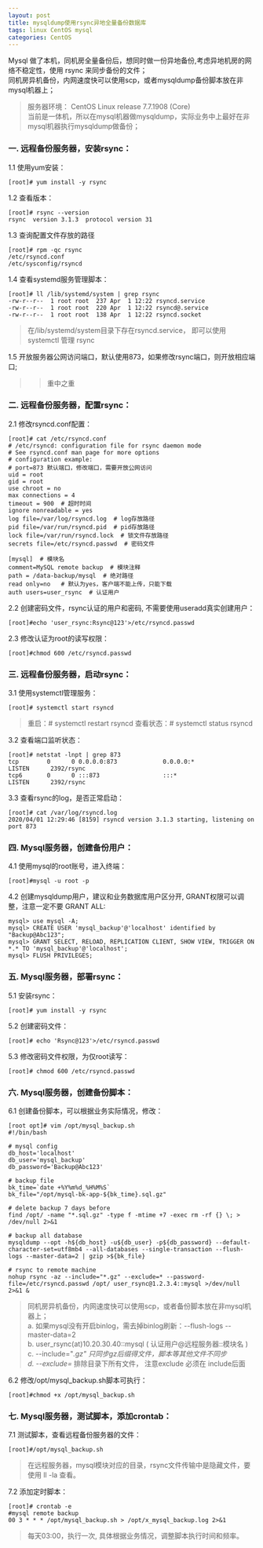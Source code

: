 ```yaml
---
layout: post
title: mysqldump使用rsync异地全量备份数据库
tags: linux CentOS mysql
categories: CentOS
---
```

Mysql 做了本机，同机房全量备份后，想同时做一份异地备份,考虑异地机房的网络不稳定性，使用 rsync 来同步备份的文件；  
同机房异机备份，内网速度快可以使用scp，或者mysqldump备份脚本放在非mysql机器上；

> 服务器环境： CentOS Linux release 7.7.1908 (Core)  
> 当前是一体机，所以在mysql机器做mysqldump，实际业务中上最好在非mysql机器执行mysqldump做备份；

### 一. 远程备份服务器，安装rsync：

1.1 使用yum安装：
```shell
[root]# yum install -y rsync
```
1.2 查看版本：
```shell
[root]# rsync --version
rsync  version 3.1.3  protocol version 31
```
1.3 查询配置文件存放的路径
```shell
[root]# rpm -qc rsync
/etc/rsyncd.conf
/etc/sysconfig/rsyncd
```
1.4 查看systemd服务管理脚本：
```shell
[root]# ll /lib/systemd/system | grep rsync
-rw-r--r--  1 root root  237 Apr  1 12:22 rsyncd.service
-rw-r--r--  1 root root  220 Apr  1 12:22 rsyncd@.service
-rw-r--r--  1 root root  138 Apr  1 12:22 rsyncd.socket
```
> 在/lib/systemd/system目录下存在rsyncd.service， 即可以使用systemctl 管理 rsync

1.5 开放服务器公网访问端口，默认使用873，如果修改rsync端口，则开放相应端口;
> >重中之重

### 二. 远程备份服务器，配置rsync：
2.1 修改rsyncd.conf配置：
```shell
[root]# cat /etc/rsyncd.conf
# /etc/rsyncd: configuration file for rsync daemon mode
# See rsyncd.conf man page for more options
# configuration example:
# port=873 默认端口，修改端口，需要开放公网访问
uid = root
gid = root
use chroot = no
max connections = 4  
timeout = 900  # 超时时间
ignore nonreadable = yes
log file=/var/log/rsyncd.log  # log存放路径
pid file=/var/run/rsyncd.pid  # pid存放路径
lock file=/var/run/rsyncd.lock  # 锁文件存放路径
secrets file=/etc/rsyncd.passwd  # 密码文件

[mysql]  # 模块名
comment=MySQL remote backup  # 模块注释
path = /data-backup/mysql  # 绝对路径
read only=no   # 默认为yes，客户端不能上传，只能下载
auth users=user_rsync  # 认证用户

```
2.2 创建密码文件，rsync认证的用户和密码, 不需要使用useradd真实创建用户：
```shell
[root]#echo 'user_rsync:Rsync@123'>/etc/rsyncd.passwd
```
2.3 修改认证为root的读写权限：
```shell
[root]#chmod 600 /etc/rsyncd.passwd
```

### 三. 远程备份服务器，启动rsync：
3.1 使用systemctl管理服务：
```shell
[root]# systemctl start rsyncd
```
> 重启：# systemctl restart rsyncd
> 查看状态：# systemctl status rsyncd

3.2 查看端口监听状态：
```shell
[root]# netstat -lnpt | grep 873
tcp        0      0 0.0.0.0:873             0.0.0.0:*               LISTEN      2392/rsync          
tcp6       0      0 :::873                  :::*                    LISTEN      2392/rsync 
```
3.3 查看rsync的log，是否正常启动：
```shell
[root]# cat /var/log/rsyncd.log 
2020/04/01 12:29:46 [8159] rsyncd version 3.1.3 starting, listening on port 873
```
### 四. Mysql服务器，创建备份用户：

4.1 使用mysql的root账号，进入终端：
```shell
[root]#mysql -u root -p
```
4.2 创建mysqldump用户，建议和业务数据库用户区分开, GRANT权限可以调整，注意一定不要 GRANT ALL:
```mysql
mysql> use mysql -A;
mysql> CREATE USER 'mysql_backup'@'localhost' identified by "Backup@Abc123";
mysql> GRANT SELECT, RELOAD, REPLICATION CLIENT, SHOW VIEW, TRIGGER ON *.* TO 'mysql_backup'@'localhost';
mysql> FLUSH PRIVILEGES;
```

### 五. Mysql服务器，部署rsync：
5.1 安装rsync：
```shell
[root]# yum install -y rsync
```
5.2 创建密码文件：
```shell
[root]# echo 'Rsync@123'>/etc/rsyncd.passwd
```
5.3 修改密码文件权限，为仅root读写：
```shell
[root]# chmod 600 /etc/rsyncd.passwd
```

### 六. Mysql服务器，创建备份脚本：
6.1 创建备份脚本，可以根据业务实际情况，修改：

``` shell
[root opt]# vim /opt/mysql_backup.sh
#!/bin/bash

# mysql config
db_host='localhost'
db_user='mysql_backup'
db_password='Backup@Abc123'

# backup file
bk_time=`date +%Y%m%d_%H%M%S`
bk_file="/opt/mysql-bk-app-${bk_time}.sql.gz"

# delete backup 7 days before
find /opt/ -name "*.sql.gz" -type f -mtime +7 -exec rm -rf {} \; > /dev/null 2>&1

# backup all database
mysqldump --opt -h${db_host} -u${db_user} -p${db_password} --default-character-set=utf8mb4 --all-databases --single-transaction --flush-logs --master-data=2 | gzip >${bk_file}

# rsync to remote machine
nohup rsync -az --include="*.gz" --exclude=* --password-file=/etc/rsyncd.passwd /opt/ user_rsync@1.2.3.4::mysql >/dev/null 2>&1 &
```
> 同机房异机备份，内网速度快可以使用scp，或者备份脚本放在非mysql机器上；  
> a. 如果mysql没有开启binlog，需去掉binlog刷新：--flush-logs --master-data=2  
> b. user_rsync(at)10.20.30.40::mysql ( 认证用户@远程服务器::模块名 )  
> c. --include="*.gz" 只同步gz后缀得文件，脚本等其他文件不同步  
> d. --exclude=* 排除目录下所有文件， 注意exclude 必须在 include后面

6.2 修改/opt/mysql_backup.sh脚本可执行：
```shell
[root]#chmod +x /opt/mysql_backup.sh
```

### 七. Mysql服务器，测试脚本，添加crontab：

7.1 测试脚本，查看远程备份服务器的文件：
```shell
[root]#/opt/mysql_backup.sh
```
> 在远程服务器，mysql模块对应的目录，rsync文件传输中是隐藏文件，要使用 ll -la 查看。

7.2 添加定时脚本：
```shell
[root]# crontab -e
#mysql remote backup
00 3 * * * /opt/mysql_backup.sh > /opt/x_mysql_backup.log 2>&1
```
> 每天03:00，执行一次, 具体根据业务情况，调整脚本执行时间和频率。
